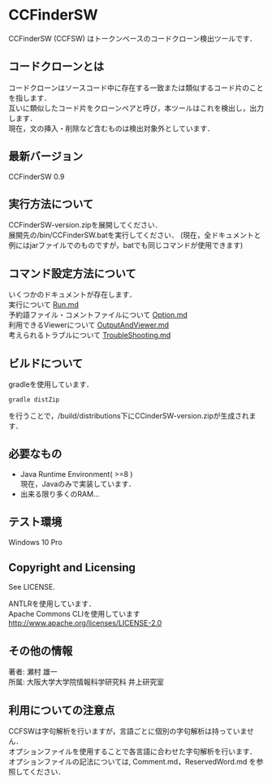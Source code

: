 # CCFinderSW
CCFinderSW (CCFSW) はトークンベースのコードクローン検出ツールです．

## コードクローンとは
コードクローンはソースコード中に存在する一致または類似するコード片のことを指します．  
互いに類似したコード片をクローンペアと呼び，本ツールはこれを検出し，出力します．  
現在，文の挿入・削除など含むものは検出対象外としています．

## 最新バージョン
CCFinderSW 0.9

## 実行方法について
CCFinderSW-version.zipを展開してください．  
展開先の/bin/CCFinderSW.batを実行してください．
(現在，全ドキュメントと例にはjarファイルでのものですが，batでも同じコマンドが使用できます)

## コマンド設定方法について
いくつかのドキュメントが存在します．  
実行について  [Run.md](UsageJp/Run.md)  
予約語ファイル・コメントファイルについて [Option.md](UsageJp/Option.md)  
利用できるViewerについて  [OutputAndViewer.md](OutputAndViewer.md)  
考えられるトラブルについて [TroubleShooting.md](UsageJp/TroubleShooting.md)

## ビルドについて
gradleを使用しています．  
```
gradle distZip
```
を行うことで，/build/distributions下にCCinderSW-version.zipが生成されます．

## 必要なもの
- Java Runtime Environment( >=8 )   
  現在，Javaのみで実装しています．
- 出来る限り多くのRAM...  

## テスト環境
Windows 10 Pro

## Copyright and Licensing
See LICENSE.   

ANTLRを使用しています．  
Apache Commons CLIを使用しています  
http://www.apache.org/licenses/LICENSE-2.0

## その他の情報
著者: 瀬村 雄一  
所属: 大阪大学大学院情報科学研究科 井上研究室

## 利用についての注意点
CCFSWは字句解析を行いますが，言語ごとに個別の字句解析は持っていません．  
オプションファイルを使用することで各言語に合わせた字句解析を行います．  
オプションファイルの記法については, Comment.md，ReservedWord.md を参照してください． 
